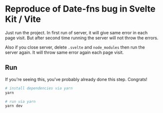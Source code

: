 # Reproduce of Date-fns bug in Svelte Kit / Vite

Just run the project. In first run of server, it will give same error in each page visit. But after second time running
the server will not throw the errors.

Also if you close server, delete `.svelte` and `node_modules` then run the server again. It will throw same error again
each page visit.

## Run

If you're seeing this, you've probably already done this step. Congrats!

```bash
# install dependencies via yarn
yarn

# run via yarn
yarn dev
```
